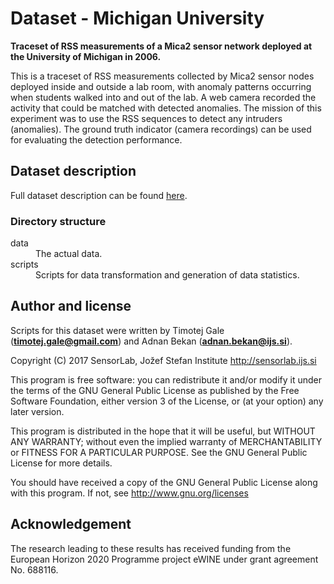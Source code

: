 # Dataset - Michigan University

**Traceset of RSS measurements of a Mica2 sensor network deployed at the University of Michigan in 2006.**

This is a traceset of RSS measurements collected by Mica2 sensor nodes deployed inside and outside a lab room, with anomaly patterns occurring when students walked into and out of the lab. A web camera recorded the activity that could be matched with detected anomalies. The mission of this experiment was to use the RSS sequences to detect any intruders (anomalies). The ground truth indicator (camera recordings) can be used for evaluating the detection performance.

## Dataset description

Full dataset description can be found [here](http://crawdad.org/umich/rss/20110810/).

### Directory structure

<dl>
  <dt>data</dt>
  <dd>The actual data.</dd>

  <dt>scripts</dt>
  <dd>Scripts for data transformation and generation of data statistics.</dd>
</dl>

## Author and license

Scripts for this dataset were written by Timotej Gale (**timotej.gale@gmail.com**) and Adnan Bekan (**adnan.bekan@ijs.si**).

Copyright (C) 2017 SensorLab, Jožef Stefan Institute http://sensorlab.ijs.si

This program is free software: you can redistribute it and/or modify it under the terms of the GNU General Public License as published by the Free Software Foundation, either version 3 of the License, or (at your option) any later version.

This program is distributed in the hope that it will be useful, but WITHOUT ANY WARRANTY; without even the implied warranty of MERCHANTABILITY or FITNESS FOR A PARTICULAR PURPOSE.  See the GNU General Public License for more details.

You should have received a copy of the GNU General Public License along with this program. If not, see http://www.gnu.org/licenses

## Acknowledgement

The research leading to these results has received funding from the European Horizon 2020 Programme project eWINE under grant agreement No. 688116.